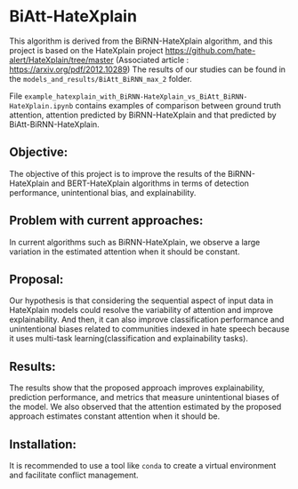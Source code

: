 # BiAtt-HateXplain
This algorithm is derived from the BiRNN-HateXplain algorithm, and this project is based on the HateXplain project https://github.com/hate-alert/HateXplain/tree/master (Associated article : https://arxiv.org/pdf/2012.10289)
The results of our studies can be found in the ```models_and_results/BiAtt_BiRNN_max_2``` folder.

File ```example_hatexplain_with_BiRNN-HateXplain_vs_BiAtt_BiRNN-HateXplain.ipynb``` contains examples of comparison between ground truth attention, attention predicted by BiRNN-HateXplain and that predicted by BiAtt-BiRNN-HateXplain.

## Objective:
The objective of this project is to improve the results of the BiRNN-HateXplain and BERT-HateXplain algorithms in terms of detection performance, unintentional bias, and explainability.

## Problem with current approaches:
In current algorithms such as BiRNN-HateXplain, we observe a large variation in the estimated attention when it should be constant.

## Proposal:
Our hypothesis is that considering the sequential aspect of input data in HateXplain models could resolve the variability of attention and improve explainability. And then, it can also improve classification performance and unintentional biases related to communities indexed in hate speech  because it uses multi-task learning(classification and explainability tasks).

## Results:
The results show that the proposed approach improves explainability, prediction performance, and metrics that measure unintentional biases of the model. We also observed that the attention estimated by the proposed approach estimates constant attention when it should be.

## Installation:
It is recommended to use a tool like ```conda``` to create a virtual environment and facilitate conflict management.
